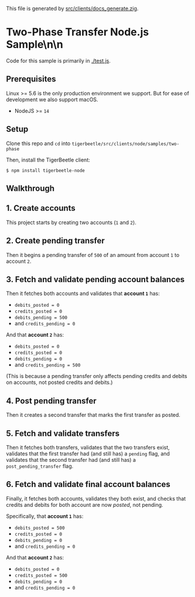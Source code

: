 This file is generated by
[src/clients/docs_generate.zig](/src/clients/docs_generate.zig).

# Two-Phase Transfer Node.js Sample\n\n

  Code for this sample is primarily in [./test.js](./test.js).
## Prerequisites

Linux >= 5.6 is the only production environment we
support. But for ease of development we also support macOS.
* NodeJS >= `14`

## Setup

Clone this repo and `cd` into `tigerbeetle/src/clients/node/samples/two-phase`

Then, install the TigerBeetle client:

```console
$ npm install tigerbeetle-node
```

## Walkthrough

## 1. Create accounts

This project starts by creating two accounts (`1` and `2`).

## 2. Create pending transfer

Then it begins a
pending transfer of `500` of an amount from account `1` to
account `2`.

## 3. Fetch and validate pending account balances

Then it fetches both accounts and validates that **account `1`** has:
 * `debits_posted = 0`
 * `credits_posted = 0`
 * `debits_pending = 500`
 * and `credits_pending = 0`

And that **account `2`** has:
 * `debits_posted = 0`
 * `credits_posted = 0`
 * `debits_pending = 0`
 * and `credits_pending = 500`

(This is because a pending
transfer only affects pending credits and debits on accounts,
not posted credits and debits.)

## 4. Post pending transfer

Then it creates a second transfer that marks the first
transfer as posted.

## 5. Fetch and validate transfers

Then it fetches both transfers, validates
that the two transfers exist, validates that the first
transfer had (and still has) a `pending` flag, and validates
that the second transfer had (and still has) a
`post_pending_transfer` flag.

## 6. Fetch and validate final account balances

Finally, it fetches both accounts, validates they both exist,
and checks that credits and debits for both account are now
*posted*, not pending.

Specifically, that **account `1`** has:
 * `debits_posted = 500`
 * `credits_posted = 0`
 * `debits_pending = 0`
 * and `credits_pending = 0`

And that **account `2`** has:
 * `debits_posted = 0`
 * `credits_posted = 500`
 * `debits_pending = 0`
 * and `credits_pending = 0`

